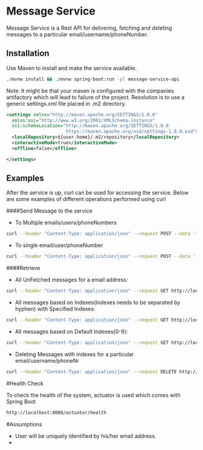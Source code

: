 # Message Service

Message Service is a Rest API for delivering, fetching and deleting messages to a particular email/username/phoneNumber.

## Installation

Use Maven to install and make the service available.

```bash
./mvnw install && ./mvnw spring-boot:run -pl message-service-api
```

Note: It might be that your maven is configured with the companies artifactory which will lead to failure of the project. Resolution is to use a generic settings.xml file placed in .m2 directory.

```xml
<settings xmlns="http://maven.apache.org/SETTINGS/1.0.0"
  xmlns:xsi="http://www.w3.org/2001/XMLSchema-instance"
  xsi:schemaLocation="http://maven.apache.org/SETTINGS/1.0.0
                      https://maven.apache.org/xsd/settings-1.0.0.xsd">
  <localRepository>${user.home}/.m2/repository</localRepository>
  <interactiveMode>true</interactiveMode>
  <offline>false</offline>

</settings>
```


## Examples

After the service is up, curl can be used for accessing the service. Below are some examples of different operations performed using curl



####Send Message to the service
   * To Multiple emails/users/phoneNumbers
```bash
curl --header "Content-Type: application/json" --request POST --data '{"messageInfo":{"messageBody":"Hello.."},"toEmails":["akhilesh1","akhilesh2"]}' http://localhost:8080/message
```
   * To single email/user/phoneNumber
    
```bash
curl --header "Content-Type: application/json" --request POST --data '{"messageInfo":{"messageBody":"Hello.."},"toEmails":["akhilesh1"]}' http://localhost:8080/message
```

####Retrieve 
   * All UnFetched messages for a email address:
```bash
curl --header "Content-Type: application/json" --request GET http://localhost:8080/messages/akhilesh1\?unFetched=true
```
   * All messages based on Indexes(Indexes needs to be separated by hyphen) with Specified Indexes: 
```bash
curl --header "Content-Type: application/json" --request GET http://localhost:8080/messages/akhilesh1\?indexes=0-1
```
   * All messages based on  Default Indexes(0-9): 
```bash
curl --header "Content-Type: application/json" --request GET http://localhost:8080/messages/akhilesh2
```
* Deleting Messages with indexes for a particular email/username/phoneNr
```bash
curl --header "Content-Type: application/json" --request DELETE http://localhost:8080/messages/akhilesh1/0-1
```

#Health Check

To check the health of the system, actuator is used which comes with Spring Boot

```bash
http://localhost:8080/actuator/health
```

#Assumptions

* User will be uniquely identified by his/her email address.
* 